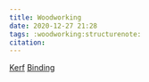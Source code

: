 ```yaml
---
title: Woodworking
date: 2020-12-27 21:28
tags: :woodworking:structurenote:
citation: 
---
```

[Kerf](202012272129.md)
[Binding](202012272204.md)


